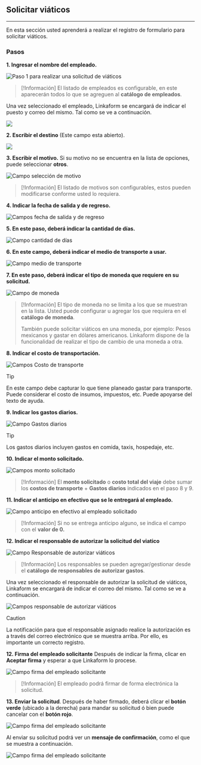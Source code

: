 ## Solicitar viáticos
---
En esta sección usted aprenderá a realizar el registro de formulario para solicitar viáticos.

### Pasos

**1. Ingresar el nombre del empleado.**

![Paso 1 para realizar una solicitud de viáticos](/img/forms/1-solicitud-viaticos.png)

> [!Información]
> El listado de empleados es configurable, en este aparecerán todos lo que se agreguen al **catálogo de empleados**.

Una vez seleccionado el empleado, Linkaform se encargará de indicar el puesto y correo del mismo. Tal como se ve a continuación.

![](/img/forms/1-1-solicitud-viaticos.png)

**2. Escribir el destino** (Este campo esta abierto).

![](/img/forms/2-solicitud-viaticos.png)


**3. Escribir el motivo.**
Si su motivo no se encuentra en la lista de opciones, puede seleccionar **otros**.

![Campo selección de motivo](/img/forms/3-solicitud-viaticos.png)

> [!Información]
> El listado de motivos son configurables, estos pueden modificarse conforme usted lo requiera.


**4. Indicar la fecha de salida y de regreso.**

![Campos fecha de salida y de regreso](/img/forms/4-solicitud-viaticos.png)

**5. En este paso, deberá indicar la cantidad de días.**

![Campo cantidad de días](/img/forms/5-solicitud-viaticos.png)


**6. En este campo, deberá indicar el medio de transporte a usar.**

![Campo medio de transporte](/img/forms/6-solicitud-viaticos.png)

**7. En este paso, deberá indicar el tipo de moneda que requiere en su solicitud.**

![Campo de moneda](/img/forms/7-solicitud-viaticos.png)

> [!Información]
> El tipo de moneda no se limita a los que se muestran en la lista. Usted puede configurar u agregar los que requiera en el **catálogo de moneda**.
> 
> También puede solicitar viáticos en una moneda, por ejemplo: Pesos mexicanos y gastar en dólares americanos.
> Linkaform dispone de la funcionalidad de realizar el tipo de cambio de una moneda a otra.


**8. Indicar el costo de transportación.**

![Campos Costo de transporte](/img/forms/8-solicitud-viaticos.png)

> [!TIP]
> En este campo debe capturar lo que tiene planeado gastar para transporte. Puede considerar el costo de insumos, impuestos, etc. Puede apoyarse del texto de ayuda.


**9. Indicar los gastos diarios.**

![Campo Gastos diarios](/img/forms/9-solicitud-viaticos.png)
> [!TIP]
> Los gastos diarios incluyen gastos en comida, taxis, hospedaje, etc.


**10. Indicar el monto solicitado.**

![Campos monto solicitado](/img/forms/10-solicitud-viaticos.png)

> [!Información]
> El **monto solicitado** o **costo total del viaje** debe sumar los **costos de transporte** + **Gastos diarios** indicados en el paso 8 y 9.


**11. Indicar el anticipo en efectivo que se le entregará al empleado.**

![Campo anticipo en efectivo al empleado solicitado](/img/forms/11-solicitud-viaticos.png)

> [!Información]
> Si no se entrega anticipo alguno, se indica el campo con el **valor de 0.**

**12. Indicar el responsable de autorizar la solicitud del viatico**

![Campo Responsable de autorizar viáticos](/img/forms/12-solicitud-viaticos.png)

> [!Información]
> Los responsables se pueden agregar/gestionar desde el **catálogo de responsables de autorizar gastos**.

Una vez seleccionado el responsable de autorizar la solicitud de viáticos, Linkaform se encargará de indicar el correo del mismo. Tal como se ve a continuación.


![Campos responsable de autorizar viáticos](/img/forms/13-solicitud-viaticos.png)

> [!CAUTION]
> La notificación para que el responsable asignado realice la autorización es a través del correo electrónico que se muestra arriba. Por ello, es importante un correcto registro.


**12. Firma del empleado solicitante**
Después de indicar la firma, clicar en **Aceptar firma** y esperar a que Linkaform lo procese.

![Campo firma del empleado solicitante](/img/forms/14-solicitud-viaticos.png)
> [!Información]
> El empleado podrá firmar de forma electrónica la solicitud.


**13. Enviar la solicitud**.
Después de haber firmado, deberá clicar el **botón verde** (ubicado a la derecha) para mandar su  solicitud ó bien puede cancelar con el **botón rojo**.

![Campo firma del empleado solicitante](/img/forms/16-solicitud-viaticos.png)

Al enviar su solicitud podrá ver un **mensaje de confirmación**, como el que se muestra a continuación.

![Campo firma del empleado solicitante](/img/forms/17-solicitud-viaticos.png)